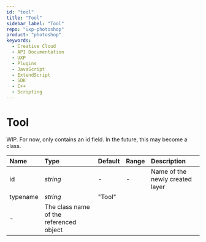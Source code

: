 ```yaml
---
id: "tool"
title: "Tool"
sidebar_label: "Tool"
repo: "uxp-photoshop"
product: "photoshop"
keywords:
  - Creative Cloud
  - API Documentation
  - UXP
  - Plugins
  - JavaScript
  - ExtendScript
  - SDK
  - C++
  - Scripting
---
```


# Tool

WIP. For now, only contains an id field. In the future, this may become a class.

| Name | Type | Default | Range | Description |
| :------ | :------ | :------ | :------ | :------ |
| id | *string* | - | - | Name of the newly created layer |
| typename | *string* | &quot;Tool&quot;
 | - | The class name of the referenced object |
